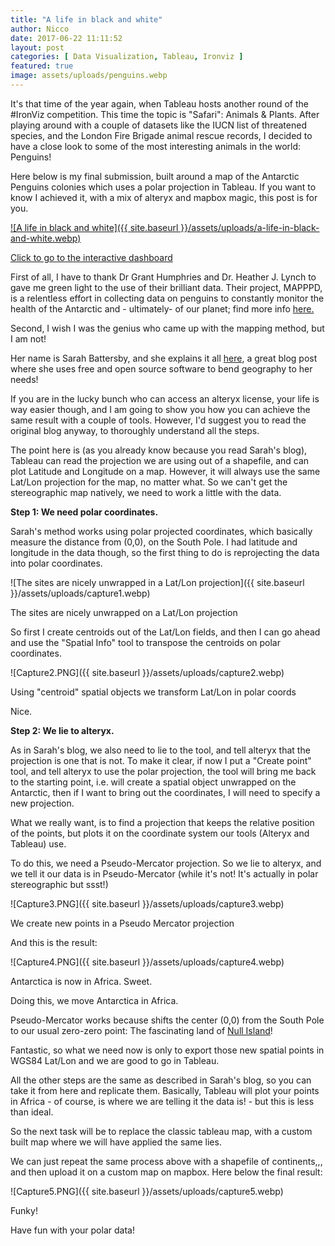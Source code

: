 ```yaml
---
title: "A life in black and white"
author: Nicco
date: 2017-06-22 11:11:52
layout: post
categories: [ Data Visualization, Tableau, Ironviz ]
featured: true
image: assets/uploads/penguins.webp
---
```


It's that time of the year again, when Tableau hosts another round of the #IronViz competition. This time the topic is "Safari": Animals & Plants. After playing around with a couple of datasets like the IUCN list of threatened species, and the London Fire Brigade animal rescue records, I decided to have a close look to some of the most interesting animals in the world: Penguins!

Here below is my final submission, built around a map of the Antarctic Penguins colonies which uses a polar projection in Tableau. If you want to know I achieved it, with a mix of alteryx and mapbox magic, this post is for you.

[![A life in black and white]({{ site.baseurl }}/assets/uploads/a-life-in-black-and-white.webp)](https://public.tableau.com/profile/nicco.cirone#!/vizhome/Alifeinblackandwhite/Alifeinblackandwhite)
<p class="image-caption">
  <a href="[https://example.com](https://public.tableau.com/profile/nicco.cirone#!/vizhome/Alifeinblackandwhite/Alifeinblackandwhite)" target="_blank" rel="noopener noreferrer">Click to go to the interactive dashboard</a>
</p>

First of all, I have to thank Dr Grant Humphries and Dr. Heather J. Lynch to gave me green light to the use of their brilliant data. Their project, MAPPPD, is a relentless effort in collecting data on penguins to constantly monitor the health of the Antarctic and - ultimately- of our planet; find more info [here.](http://www.penguinmap.com/mapppd)

Second, I wish I was the genius who came up with the mapping method, but I am not!

Her name is Sarah Battersby, and she explains it all [here](https://blog.databender.net/2017/03/08/how-to-visualize-polar-projection-data-in-tableau/), a great blog post where she uses free and open source software to bend geography to her needs!

If you are in the lucky bunch who can access an alteryx license, your life is way easier though, and I am going to show you how you can achieve the same result with a couple of tools. However, I'd suggest you to read the original blog anyway, to thoroughly understand all the steps.

The point here is (as you already know because you read Sarah's blog), Tableau can read the projection we are using out of a shapefile, and can plot Latitude and Longitude on a map. However, it will always use the same Lat/Lon projection for the map, no matter what. So we can't get the stereographic map natively, we need to work a little with the data.

**Step 1: We need polar coordinates.**

Sarah's method works using polar projected coordinates, which basically measure the distance from (0,0), on the South Pole. I had latitude and longitude in the data though, so the first thing to do is reprojecting the data into polar coordinates.

![The sites are nicely unwrapped in a Lat/Lon projection]({{ site.baseurl }}/assets/uploads/capture1.webp) 
<p class="image-caption"> The sites are nicely unwrapped on a Lat/Lon projection </p>

So first I create centroids out of the Lat/Lon fields, and then I can go ahead and use the "Spatial Info" tool to transpose the centroids on polar coordinates.

![Capture2.PNG]({{ site.baseurl }}/assets/uploads/capture2.webp) 
<p class="image-caption"> Using "centroid" spatial objects we transform Lat/Lon in polar coords </p>

Nice.

**Step 2: We lie to alteryx.**

As in Sarah's blog, we also need to lie to the tool, and tell alteryx that the projection is one that is not. To make it clear, if now I put a "Create point" tool, and tell alteryx to use the polar projection, the tool will bring me back to the starting point, i.e. will create a spatial object unwrapped on the Antarctic, then if I want to bring out the coordinates, I will need to specify a new projection.

What we really want, is to find a projection that keeps the relative position of the points, but plots it on the coordinate system our tools (Alteryx and Tableau) use.

To do this, we need a Pseudo-Mercator projection. So we lie to alteryx, and we tell it our data is in Pseudo-Mercator (while it's not! It's actually in polar stereographic but ssst!)

![Capture3.PNG]({{ site.baseurl }}/assets/uploads/capture3.webp) 
<p class="image-caption"> We create new points in a Pseudo Mercator projection </p>

And this is the result:


![Capture4.PNG]({{ site.baseurl }}/assets/uploads/capture4.webp) 
<p class="image-caption"> Antarctica is now in Africa. Sweet. </p>

Doing this, we move Antarctica in Africa.

Pseudo-Mercator works because shifts the center (0,0) from the South Pole to our usual zero-zero point: The fascinating land of [Null Island](http://www.nullisland.com/)!

Fantastic, so what we need now is only to export those new spatial points in WGS84 Lat/Lon and we are good to go in Tableau.

All the other steps are the same as described in Sarah's blog, so you can take it from here and replicate them. Basically, Tableau will plot your points in Africa - of course, is where we are telling it the data is! - but this is less than ideal.

So the next task will be to replace the classic tableau map, with a custom built map where we will have applied the same lies.

We can just repeat the same process above with a shapefile of continents,,, and then upload it on a custom map on mapbox. Here below the final result:

![Capture5.PNG]({{ site.baseurl }}/assets/uploads/capture5.webp) 
<p class="image-caption"> Funky! </p>

Have fun with your polar data!
